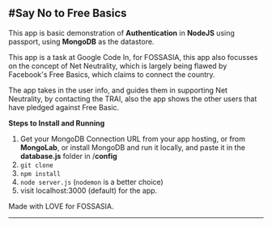 #Say No to Free Basics
---------------------

This app is basic demonstration of **Authentication** in **NodeJS** using passport, using **MongoDB** as the datastore.

This app is a task at Google Code In, for FOSSASIA, this app also focusses on the concept of Net Neutrality, which is largely being flawed by Facebook's Free Basics, which claims to connect the country.

The app takes in the user info, and guides them in supporting Net Neutrality, by contacting the TRAI, also the app shows the other users that have pledged against Free Basic.

**Steps to Install and Running**

 1. Get your MongoDB Connection URL from your app hosting, or from **MongoLab**, or install MongoDB and run it locally, and paste it in the **database.js** folder in /**config**
 2. `git clone`
 3. `npm install`
 4. `node server.js` (`nodemon` is a better choice)
 5.  visit localhost:3000 (default) for the app.

Made with LOVE for FOSSASIA.


----------
